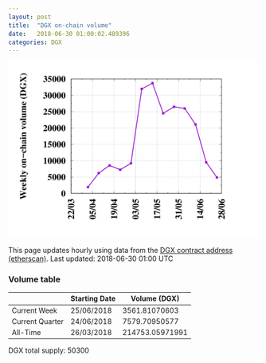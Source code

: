 ```yaml
---
layout: post
title:  "DGX on-chain volume"
date:   2018-06-30 01:00:02.489396
categories: DGX
---
```


![DGX volume graph](dgxvolume_scripts/out.png)


This page updates hourly using data from the [DGX contract address (etherscan)](https://etherscan.io/token/0x4f3afec4e5a3f2a6a1a411def7d7dfe50ee057bf). Last updated:
2018-06-30 01:00 UTC

### Volume table

| | Starting Date | Volume (DGX) 
--- | --- | ---
Current Week |25/06/2018|3561.81070603
Current Quarter |24/06/2018|7579.70950577
All-Time |26/03/2018|214753.05971991

DGX total supply: 50300
